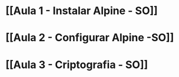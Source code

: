 # [[Aula 1 - Instalar Alpine - SO]]
# [[Aula 2 - Configurar Alpine -SO]]

# [[Aula 3 - Criptografia - SO]]





